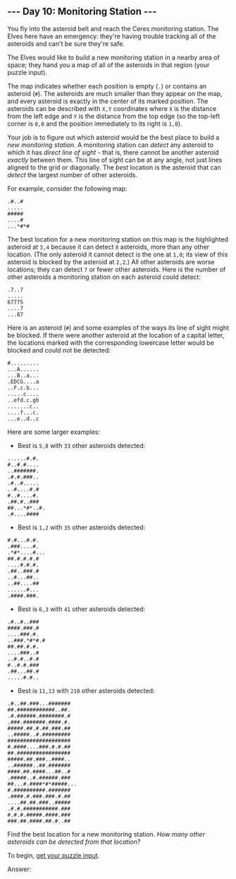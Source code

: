 

--- Day 10: Monitoring Station ---
----------------------------------

You fly into the asteroid belt and reach the Ceres monitoring station. The Elves here have an emergency: they're having trouble tracking all of the asteroids and can't be sure they're safe.


The Elves would like to build a new monitoring station in a nearby area of space; they hand you a map of all of the asteroids in that region (your puzzle input).


The map indicates whether each position is empty (`.`) or contains an asteroid (`#`). The asteroids are much smaller than they appear on the map, and every asteroid is exactly in the center of its marked position. The asteroids can be described with `X,Y` coordinates where `X` is the distance from the left edge and `Y` is the distance from the top edge (so the top-left corner is `0,0` and the position immediately to its right is `1,0`).


Your job is to figure out which asteroid would be the best place to build a *new monitoring station*. A monitoring station can *detect* any asteroid to which it has *direct line of sight* - that is, there cannot be another asteroid *exactly* between them. This line of sight can be at any angle, not just lines aligned to the grid or diagonally. The *best* location is the asteroid that can *detect* the largest number of other asteroids.


For example, consider the following map:



```
.#..#
.....
#####
....#
...*#*#

```

The best location for a new monitoring station on this map is the highlighted asteroid at `3,4` because it can detect `8` asteroids, more than any other location. (The only asteroid it cannot detect is the one at `1,0`; its view of this asteroid is blocked by the asteroid at `2,2`.) All other asteroids are worse locations; they can detect `7` or fewer other asteroids. Here is the number of other asteroids a monitoring station on each asteroid could detect:



```
.7..7
.....
67775
....7
...87

```

Here is an asteroid (`#`) and some examples of the ways its line of sight might be blocked. If there were another asteroid at the location of a capital letter, the locations marked with the corresponding lowercase letter would be blocked and could not be detected:



```
#.........
...A......
...B..a...
.EDCG....a
..F.c.b...
.....c....
..efd.c.gb
.......c..
....f...c.
...e..d..c

```

Here are some larger examples:


* Best is `5,8` with `33` other asteroids detected:



```
......#.#.
#..#.#....
..#######.
.#.#.###..
.#..#.....
..#....#.#
#..#....#.
.##.#..###
##...*#*..#.
.#....####

```
* Best is `1,2` with `35` other asteroids detected:



```
#.#...#.#.
.###....#.
.*#*....#...
##.#.#.#.#
....#.#.#.
.##..###.#
..#...##..
..##....##
......#...
.####.###.

```
* Best is `6,3` with `41` other asteroids detected:



```
.#..#..###
####.###.#
....###.#.
..###.*#*#.#
##.##.#.#.
....###..#
..#.#..#.#
#..#.#.###
.##...##.#
.....#.#..

```
* Best is `11,13` with `210` other asteroids detected:



```
.#..##.###...#######
##.############..##.
.#.######.########.#
.###.#######.####.#.
#####.##.#.##.###.##
..#####..#.#########
####################
#.####....###.#.#.##
##.#################
#####.##.###..####..
..######..##.#######
####.##.####...##..#
.#####..#.######.###
##...#.####*#*#####...
#.##########.#######
.####.#.###.###.#.##
....##.##.###..#####
.#.#.###########.###
#.#.#.#####.####.###
###.##.####.##.#..##

```


Find the best location for a new monitoring station. *How many other asteroids can be detected from that location?*



To begin, [get your puzzle input](10/input "10/input").


Answer:  

